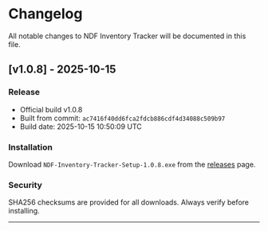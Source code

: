 # Changelog

All notable changes to NDF Inventory Tracker will be documented in this file.

## [v1.0.8] - 2025-10-15

### Release

- Official build v1.0.8
- Built from commit: `ac7416f40dd6fca2fdcb886cdf4d34088c509b97`
- Build date: 2025-10-15 10:50:09 UTC

### Installation

Download `NDF-Inventory-Tracker-Setup-1.0.8.exe` from the [releases](https://github.com/Ashfanndm/ndf-inventory-tracker-build/releases/tag/v1.0.8) page.

### Security

SHA256 checksums are provided for all downloads. Always verify before installing.

---


